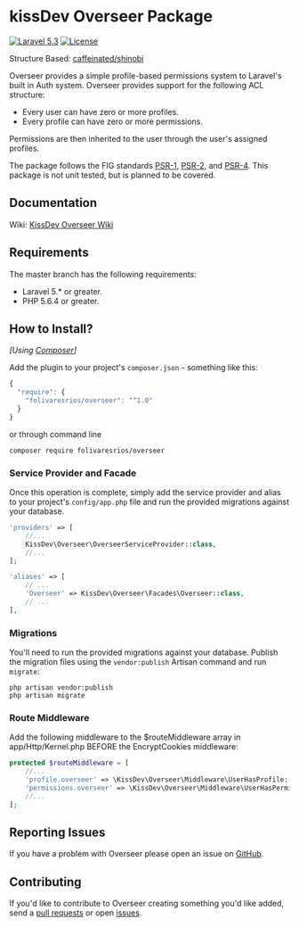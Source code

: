 kissDev Overseer Package
===================
[![Laravel 5.3](https://img.shields.io/badge/Laravel-5.3-red.svg?style=flat-square)](http://laravel.com)
[![License](http://img.shields.io/badge/license-MIT-brightgreen.svg?style=flat-square)](https://tldrlegal.com/license/mit-license)

Structure Based: [caffeinated/shinobi](https://github.com/caffeinated/shinobi)

Overseer provides a simple profile-based permissions system to Laravel's built in Auth system. Overseer provides support for the following ACL structure:

- Every user can have zero or more profiles.
- Every profile can have zero or more permissions.

Permissions are then inherited to the user through the user's assigned profiles.

The package follows the FIG standards [PSR-1](https://github.com/php-fig/fig-standards/blob/master/accepted/PSR-1-basic-coding-standard.md), [PSR-2](https://github.com/php-fig/fig-standards/blob/master/accepted/PSR-2-coding-style-guide.md), and [PSR-4](https://github.com/php-fig/fig-standards/blob/master/accepted/PSR-4-autoloader.md). 
This package is not unit tested, but is planned to be covered.

Documentation
-------------
Wiki: [KissDev Overseer Wiki](https://github.com/folivaresrios/overseer/wiki)

Requirements
------------
The master branch has the following requirements:

* Laravel 5.* or greater.
* PHP 5.6.4 or greater.

How to Install?
---------------
_[Using [Composer](http://getcomposer.org/)]_

Add the plugin to your project's `composer.json` - something like this:

```javascript
{
  "require": {
    "folivaresrios/overseer": "^1.0"
  }
}
```

or through command line

```
composer require folivaresrios/overseer
```

### Service Provider and Facade
Once this operation is complete, simply add the service provider and alias to your project's `config/app.php` file and run the provided migrations against your database.
```php
'providers' => [
    //...
    KissDev\Overseer\OverseerServiceProvider::class,
    //...
];
```
```php
'aliases' => [
    // ...
    'Overseer' => KissDev\Overseer\Facades\Overseer::class,
    // ...
],
```

### Migrations
You'll need to run the provided migrations against your database. Publish the migration files using the `vendor:publish` Artisan command and run `migrate`:

```
php artisan vendor:publish
php artisan migrate
```

### Route Middleware
Add the following middleware to the $routeMiddleware array in app/Http/Kernel.php BEFORE the EncryptCookies middleware:

```php
protected $routeMiddleware = [
    //...
    'profile.overseer' => \KissDev\Overseer\Middleware\UserHasProfile::class,
    'permissions.overseer' => \KissDev\Overseer\Middleware\UserHasPermission::class,
    //...
];
```

## Reporting Issues

If you have a problem with Overseer please open an issue on [GitHub](https://github.com/folivaresrios/overseer/issues).

## Contributing

If you'd like to contribute to Overseer creating something you'd like added, send a [pull
requests](https://help.github.com/articles/using-pull-requests) or open
[issues](https://github.com/folivaresrios/overseer/issues).
